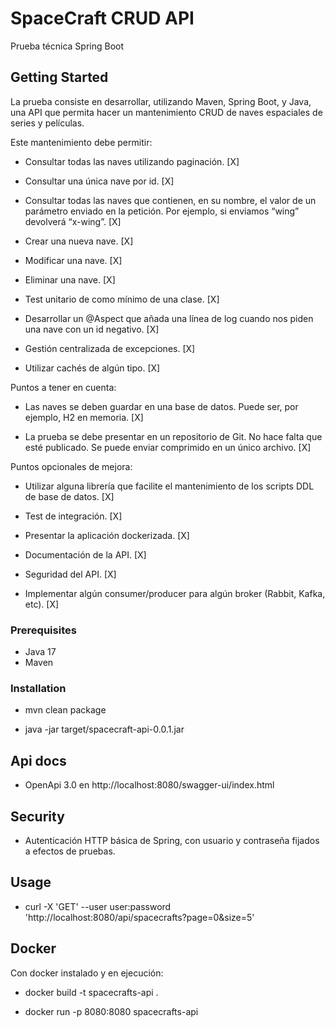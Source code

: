 # SpaceCraft CRUD API

Prueba técnica Spring Boot

## Getting Started

La prueba consiste en desarrollar, utilizando Maven, Spring Boot, y Java, una API que permita hacer un mantenimiento CRUD de naves espaciales de series y películas.

Este mantenimiento debe permitir:

* Consultar todas las naves utilizando paginación. [X]
	
* Consultar una única nave por id. [X]
	
* Consultar todas las naves que contienen, en su nombre, el valor de un 	parámetro 	enviado en la petición. Por ejemplo, si enviamos “wing” devolverá 	“x-wing”. [X]
	
* Crear una nueva nave. [X]
	
* Modificar una nave. [X]
	
* Eliminar una nave. [X]
	
* Test unitario de como mínimo de una clase. [X]
	
* Desarrollar un @Aspect que añada una línea de log cuando nos piden una nave 	con un 	id negativo. [X]
* Gestión centralizada de excepciones. [X]

* Utilizar cachés de algún tipo. [X]

Puntos a tener en cuenta:

* Las naves se deben guardar en una base de datos. Puede ser, por ejemplo, H2 	en memoria. [X]

* La prueba se debe presentar en un repositorio de Git. No hace falta que  	esté publicado. Se puede enviar comprimido en un único archivo. [X]

Puntos opcionales de mejora:

* Utilizar alguna librería que facilite el mantenimiento de los scripts DDL 	de base de datos. [X]

* Test de integración. [X]

* Presentar la aplicación dockerizada. [X]

* Documentación de la API. [X]

* Seguridad del API. [X]

* Implementar algún consumer/producer para algún broker (Rabbit, Kafka, etc). [X] 

### Prerequisites

 - Java 17
 - Maven

### Installation

 - mvn clean package

 - java -jar target/spacecraft-api-0.0.1.jar

## Api docs

 - OpenApi 3.0 en http://localhost:8080/swagger-ui/index.html
 
## Security

 - Autenticación HTTP básica de Spring, con usuario y contraseña fijados a efectos de    pruebas.
 
## Usage

 - curl -X 'GET' --user user:password 'http://localhost:8080/api/spacecrafts?page=0&size=5'

## Docker

Con docker instalado y en ejecución:

 - docker build -t spacecrafts-api .

 - docker run -p 8080:8080 spacecrafts-api


